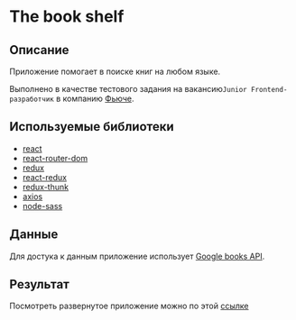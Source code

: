 # The book shelf

## Описание

Приложение помогает в поиске книг на любом языке.

Выполнено в качестве тестового задания на вакансию`Junior Frontend-разработчик` в компанию [Фьюче](https://future-group.ru/).

## Используемые библиотеки

- [react](https://www.npmjs.com/package/react)
- [react-router-dom](https://facebook.github.io/create-react-app/docs/running-tests)
- [redux](https://www.npmjs.com/package/redux)
- [react-redux](https://www.npmjs.com/package/react-redux)
- [redux-thunk](https://www.npmjs.com/package/redux-thunk)
- [axios](https://facebook.github.io/create-react-app/docs/running-tests)
- [node-sass](https://facebook.github.io/create-react-app/docs/running-tests)

## Данные

Для достука к данным приложение использует [Google books API](https://developers.google.com/books/docs/v1/using).

## Результат

Посмотреть развернутое приложение можно по этой [ссылке](https://the-book-shelf-d17b8.web.app/)
